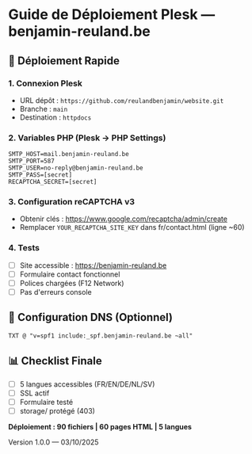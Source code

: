 # Guide de Déploiement Plesk — benjamin-reuland.be

## 🚀 Déploiement Rapide

### 1. Connexion Plesk
- URL dépôt : `https://github.com/reulandbenjamin/website.git`
- Branche : `main`
- Destination : `httpdocs`

### 2. Variables PHP (Plesk → PHP Settings)
```
SMTP_HOST=mail.benjamin-reuland.be
SMTP_PORT=587
SMTP_USER=no-reply@benjamin-reuland.be
SMTP_PASS=[secret]
RECAPTCHA_SECRET=[secret]
```

### 3. Configuration reCAPTCHA v3
- Obtenir clés : https://www.google.com/recaptcha/admin/create
- Remplacer `YOUR_RECAPTCHA_SITE_KEY` dans fr/contact.html (ligne ~60)

### 4. Tests
- [ ] Site accessible : https://benjamin-reuland.be
- [ ] Formulaire contact fonctionnel
- [ ] Polices chargées (F12 Network)
- [ ] Pas d'erreurs console

## 🔧 Configuration DNS (Optionnel)
```
TXT @ "v=spf1 include:_spf.benjamin-reuland.be ~all"
```

## 📊 Checklist Finale
- [ ] 5 langues accessibles (FR/EN/DE/NL/SV)
- [ ] SSL actif
- [ ] Formulaire testé
- [ ] storage/ protégé (403)

**Déploiement : 90 fichiers | 60 pages HTML | 5 langues**

Version 1.0.0 — 03/10/2025

